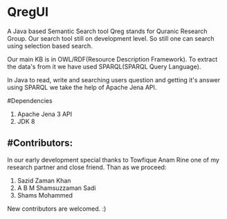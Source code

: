 # QregUI
A Java based Semantic Search tool
Qreg stands for Quranic Research Group. Our search tool still on development level. So still one can search using selection based 
search.

Our main KB is in OWL/RDF(Resource Description Framework). To extract the data's from it we have used SPARQL(SPARQL Query Language).

In Java to read, write and searching users question and getting it's answer using SPARQL we take the help of Apache Jena API.

#Dependencies
1. Apache Jena 3 API 
2. JDK 8

#Contributors:
-------------
In our early development special thanks to Towfique Anam Rine one of my research partner and close friend. Than as we proceed:
1. Sazid Zaman Khan
2. A B M Shamsuzzaman Sadi
3. Shams Mohammed

New contributors are welcomed. :)
